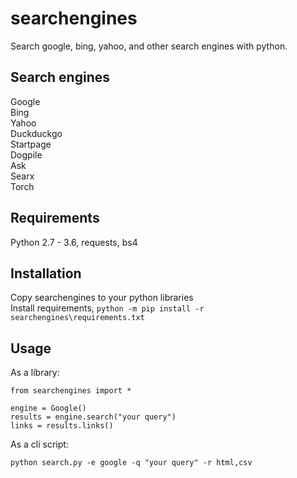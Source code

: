 # searchengines
Search google, bing, yahoo, and other search engines with python.  

## Search engines  
Google  
Bing  
Yahoo  
Duckduckgo  
Startpage  
Dogpile  
Ask  
Searx  
Torch  

## Requirements  
Python 2.7 - 3.6, requests, bs4  

## Installation  
Copy searchengines to your python libraries  
Install requirements, `python -m pip install -r searchengines\requirements.txt`  

## Usage  
As a library:  

```
from searchengines import *

engine = Google()
results = engine.search("your query")
links = results.links()
```

As a cli script:  

```  
python search.py -e google -q "your query" -r html,csv
```
